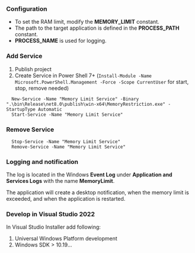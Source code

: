 ### Configuration
* To set the RAM limit, modify the **MEMORY_LIMIT** constant.
* The path to the target application is defined in the **PROCESS_PATH** constant.
* **PROCESS_NAME** is used for logging.
### Add Service
1. Publish project
2. Create Service in Power Shell 7+ (<code>Install-Module -Name Microsoft.PowerShell.Management -Force -Scope CurrentUser</code> for start, stop, remove needed)
```
  New-Service -Name "Memory Limit Service" -Binary ".\bin\Release\net8.0\publish\win-x64\MemoryRestriction.exe" -StartupType Automatic
  Start-Service -Name "Memory Limit Service"
```
### Remove Service
```
  Stop-Service -Name "Memory Limit Service"
  Remove-Service -Name "Memory Limit Service"
```
### Logging and notification
The log is located in the Windows **Event Log** under **Application and Services Logs** with the name **MemoryLimit**.

The application will create a desktop notification, when the memory limit is exceeded, and when the application is restarted.

### Develop in Visual Studio 2022
In Visual Studio Installer add following:
1. Universal Windows Platform development
2. Windows SDK > 10.19...
